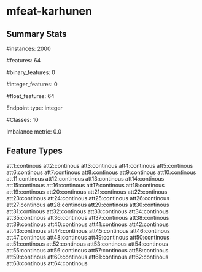 # mfeat-karhunen

## Summary Stats

#instances: 2000

#features: 64

  #binary_features: 0

  #integer_features: 0

  #float_features: 64

Endpoint type: integer

#Classes: 10

Imbalance metric: 0.0

## Feature Types

 att1:continous
att2:continous
att3:continous
att4:continous
att5:continous
att6:continous
att7:continous
att8:continous
att9:continous
att10:continous
att11:continous
att12:continous
att13:continous
att14:continous
att15:continous
att16:continous
att17:continous
att18:continous
att19:continous
att20:continous
att21:continous
att22:continous
att23:continous
att24:continous
att25:continous
att26:continous
att27:continous
att28:continous
att29:continous
att30:continous
att31:continous
att32:continous
att33:continous
att34:continous
att35:continous
att36:continous
att37:continous
att38:continous
att39:continous
att40:continous
att41:continous
att42:continous
att43:continous
att44:continous
att45:continous
att46:continous
att47:continous
att48:continous
att49:continous
att50:continous
att51:continous
att52:continous
att53:continous
att54:continous
att55:continous
att56:continous
att57:continous
att58:continous
att59:continous
att60:continous
att61:continous
att62:continous
att63:continous
att64:continous

